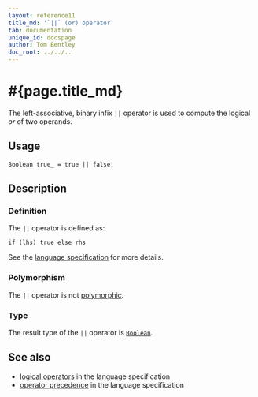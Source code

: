 ```yaml
---
layout: reference11
title_md: '`||` (or) operator'
tab: documentation
unique_id: docspage
author: Tom Bentley
doc_root: ../../..
---
```


# #{page.title_md}

The left-associative, binary infix `||` operator is used to compute the 
logical *or* of two operands.

## Usage 

<!-- try: -->
    Boolean true_ = true || false;

## Description

### Definition

The `||` operator is defined as:

<!-- check:none -->
<!-- try: -->
    if (lhs) true else rhs

See the [language specification](#{site.urls.spec_current}#logical) for 
more details.

### Polymorphism

The `||` operator is not [polymorphic](#{page.doc_root}/reference/operator/operator-polymorphism). 

### Type

The result type of the `||` operator is [`Boolean`](#{site.urls.apidoc_1_1}/Boolean.type.html).

## See also

* [logical operators](#{site.urls.spec_current}#logical) in the 
  language specification
* [operator precedence](#{site.urls.spec_current}#operatorprecedence) in the 
  language specification

